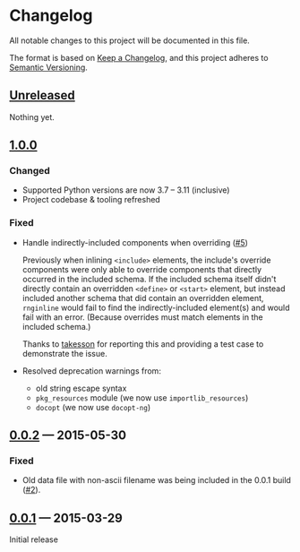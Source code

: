 # Changelog

All notable changes to this project will be documented in this file.

The format is based on [Keep a Changelog](https://keepachangelog.com/en/1.0.0/),
and this project adheres to
[Semantic Versioning](https://semver.org/spec/v2.0.0.html).

## [Unreleased]

Nothing yet.

## [1.0.0]

### Changed

- Supported Python versions are now 3.7 – 3.11 (inclusive)
- Project codebase & tooling refreshed

### Fixed

- Handle indirectly-included components when overriding
  ([#5](https://github.com/h4l/rnginline/issues/5))

  Previously when inlining `<include>` elements, the include's override
  components were only able to override components that directly occurred in the
  included schema. If the included schema itself didn't directly contain an
  overridden `<define>` or `<start>` element, but instead included another
  schema that did contain an overridden element, `rnginline` would fail to find
  the indirectly-included element(s) and would fail with an error. (Because
  overrides must match elements in the included schema.)

  Thanks to [takesson](https://github.com/takesson) for reporting this and
  providing a test case to demonstrate the issue.

- Resolved deprecation warnings from:
  - old string escape syntax
  - `pkg_resources` module (we now use `importlib_resources`)
  - `docopt` (we now use `docopt-ng`)

## [0.0.2] — 2015-05-30

### Fixed

- Old data file with non-ascii filename was being included in the 0.0.1 build
  ([#2](https://github.com/h4l/rnginline/issues/2)).

## [0.0.1] — 2015-03-29

Initial release

[unreleased]:
  https://github.com/olivierlacan/keep-a-changelog/compare/1.0.0...HEAD
[1.0.0]: https://github.com/h4l/rnginline/compare/0.0.2...1.0.0
[0.0.2]: https://github.com/h4l/rnginline/compare/0.0.1...0.0.2
[0.0.1]: https://github.com/h4l/rnginline/releases/tag/0.0.1
